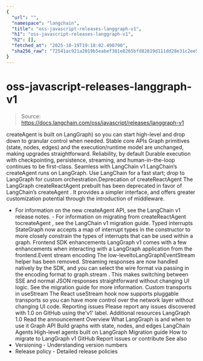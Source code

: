 ```yaml
---
{
  "url": "",
  "namespace": "langchain",
  "title": "oss-javascript-releases-langgraph-v1",
  "h1": "oss-javascript-releases-langgraph-v1",
  "h2": [],
  "fetched_at": "2025-10-19T19:18:02.490790",
  "sha256_raw": "72541ac921a2019b5eabef381e8265bfd82819d111dd28e31c2ee5ad17381b75"
}
---
```


# oss-javascript-releases-langgraph-v1

> Source: https://docs.langchain.com/oss/javascript/releases/langgraph-v1

createAgent
is built on LangGraph) so you can start high-level and drop down to granular control when needed.
Stable core APIs
Graph primitives (state, nodes, edges) and the execution/runtime model are unchanged, making upgrades straightforward.
Reliability, by default
Durable execution with checkpointing, persistence, streaming, and human-in-the-loop continues to be first-class.
Seamless with LangChain v1
LangChain’s
createAgent
runs on LangGraph. Use LangChain for a fast start; drop to LangGraph for custom orchestration.Deprecation of createReactAgent
The LangGraph createReactAgent
prebuilt has been deprecated in favor of LangChain’s createAgent
. It provides a simpler interface, and offers greater customization potential through the introduction of middleware.
- For information on the new
createAgent
API, see the LangChain v1 release notes. - For information on migrating from
createReactAgent
tocreateAgent
, see the LangChain v1 migration guide.
Typed interrupts
StateGraph
now accepts a map of interrupt types in the constructor to more closely constrain the types of interrupts that can be used within a graph.
Frontend SDK enhancements
LangGraph v1 comes with a few enhancements when interacting with a LangGraph application from the frontend.Event stream encoding
The low-leveltoLangGraphEventStream
helper has been removed. Streaming responses are now handled natively by the SDK, and you can select the wire format via passing in the encoding
format to graph.stream
. This makes switching between SSE and normal JSON responses straightforward without changing UI logic.
See the migration guide for more information.
Custom transports in useStream
The React useStream
hook now supports pluggable transports so you can have more control over the network layer without changing UI code.
Reporting issues
Please report any issues discovered with 1.0 on GitHub using the'v1'
label.
Additional resources
LangGraph 1.0
Read the announcement
Overview
What LangGraph is and when to use it
Graph API
Build graphs with state, nodes, and edges
LangChain Agents
High-level agents built on LangGraph
Migration guide
How to migrate to LangGraph v1
GitHub
Report issues or contribute
See also
- Versioning - Understanding version numbers
- Release policy - Detailed release policies